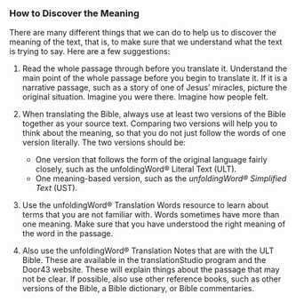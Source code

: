 
### How to Discover the Meaning

There are many different things that we can do to help us to discover the meaning of the text, that is, to make sure that we understand what the text is trying to say. Here are a few suggestions:

1. Read the whole passage through before you translate it. Understand the main point of the whole passage before you begin to translate it. If it is a narrative passage, such as a story of one of Jesus’ miracles, picture the original situation. Imagine you were there. Imagine how people felt.
1. When translating the Bible, always use at least two versions of the Bible together as your source text. Comparing two versions will help you to think about the meaning, so that you do not just follow the words of one version literally. The two versions should be:

    * One version that follows the form of the original language fairly closely, such as the unfoldingWord® Literal Text (ULT).
    * One meaning-based version, such as the *unfoldingWord® Simplified Text* (UST).

1. Use the unfoldingWord® Translation Words resource to learn about terms that you are not familiar with. Words sometimes have more than one meaning. Make sure that you have understood the right meaning of the word in the passage.
1. Also use the unfoldingWord® Translation Notes that are with the ULT Bible. These are available in the translationStudio program and the Door43 website. These will explain things about the passage that may not be clear. If possible, also use other reference books, such as other versions of the Bible, a Bible dictionary, or Bible commentaries.

